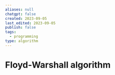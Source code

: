 ```yaml
---
aliases: null
chatgpt: false
created: 2023-09-05
last_edited: 2023-09-05
publish: false
tags:
  - programming
type: algorithm
---
```

# Floyd-Warshall algorithm
